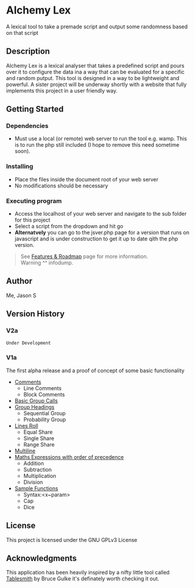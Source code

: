 # Alchemy Lex

A lexical tool to take a premade script and output some randomness based on that script

## Description

Alchemy Lex is a lexical analyser that takes a predefined script and pours over it to configure the data ina a way that can be evaluated for a specific and random putput. This tool is designed in a way to be lightweight and powerful. A sister project will be underway shortly with a website that fully implements this project in a user friendly way.

## Getting Started

### Dependencies

* Must use a local (or remote) web server to run the tool e.g. wamp. This is to run the php still included (I hope to remove this need sometime soon).

### Installing

* Place the files inside the document root of your web server
* No modifications should be necessary

### Executing program

* Access the localhost of your web server and navigate to the sub folder for this project
* Select a script from the dropdown and hit go
* **Alternatvely** you can go to the jsver.php page for a version that runs on javascript and is under construction to get it up to date qith the php version.

>See [Features & Roadmap](https://github.com/jasonstrooband/alchemy_lex/wiki/Features-and-Roadmap) page for more information.<br>
>Warning ^^ infodump.

## Author

Me, Jason S

## Version History

### V2a

`Under Development`

### V1a

The first alpha release and a proof of concept of some basic functionality

  - [Comments](https://github.com/jasonstrooband/alchemy_lex/wiki/Features-and-Roadmap#Comments)
	 - Line Comments
	 - Block Comments
 - [Basic Group Calls](https://github.com/jasonstrooband/alchemy_lex/wiki/Features-and-Roadmap#Group-Calls)
 - [Group Headings](https://github.com/jasonstrooband/alchemy_lex/wiki/Features-and-Roadmap#Groups)
	 - Sequential Group
	 - Probability Group
 - [Lines Roll](https://github.com/jasonstrooband/alchemy_lex/wiki/Features-and-Roadmap#Group-Entries)
	 - Equal Share
	 - Single Share
	 - Range Share
 - [Multiline](https://github.com/jasonstrooband/alchemy_lex/wiki/Features-and-Roadmap#Group-Entries)
 - [Maths Expressions with order of precedence](https://github.com/jasonstrooband/alchemy_lex/wiki/Features-and-Roadmap#Expressions)
	 - Addition
	 - Subtraction
	 - Multiplication
	 - Division
 - [Sample Functions](https://github.com/jasonstrooband/alchemy_lex/wiki/Features-and-Roadmap#Functions-Feature)
	 - Syntax:<x~param>
	 - Cap
	 - Dice

## License

This project is licensed under the GNU GPLv3 License

## Acknowledgments

This application has been heavily inspired by a nifty little tool called [Tablesmith](http://www.mythosa.net/p/tablesmith.html) by Bruce Gulke it's definately worth checking it out.